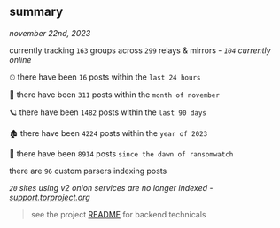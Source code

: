 
## summary
_november 22nd, 2023_

currently tracking `163` groups across `299` relays & mirrors - _`104` currently online_

⏲ there have been `16` posts within the `last 24 hours`

🦈 there have been `311` posts within the `month of november`

🪐 there have been `1482` posts within the `last 90 days`

🏚 there have been `4224` posts within the `year of 2023`

🦕 there have been `8914` posts `since the dawn of ransomwatch`

there are `96` custom parsers indexing posts

_`20` sites using v2 onion services are no longer indexed - [support.torproject.org](https://support.torproject.org/onionservices/v2-deprecation/)_

> see the project [README](https://github.com/joshhighet/ransomwatch#ransomwatch--) for backend technicals
